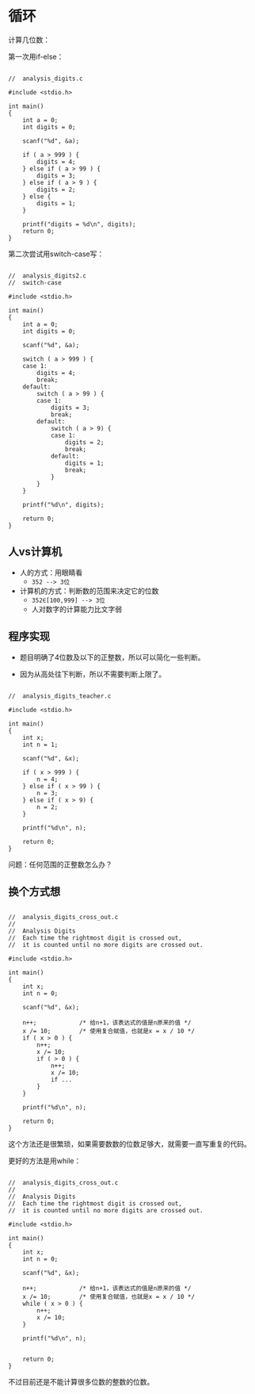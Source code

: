 # 循环

计算几位数：

第一次用if-else：

```

//	analysis_digits.c

#include <stdio.h>

int main()
{
	int a = 0;
	int digits = 0;

	scanf("%d", &a);

	if ( a > 999 ) {
		digits = 4;
	} else if ( a > 99 ) {
		digits = 3;
	} else if ( a > 9 ) {
		digits = 2;
	} else {
		digits = 1;
	}

	printf("digits = %d\n", digits);
	return 0;
}
```

第二次尝试用switch-case写：

```

//	analysis_digits2.c
//	switch-case

#include <stdio.h>

int main()
{
	int a = 0;
	int digits = 0;

	scanf("%d", &a);
	
	switch ( a > 999 ) {
	case 1:
		digits = 4;
		break;
	default:
		switch ( a > 99 ) {
		case 1:
			digits = 3;
			break;
		default:
			switch ( a > 9) {
			case 1:
				digits = 2;
				break;
			default:
				digits = 1;
				break;
			}
		}
	}

	printf("%d\n", digits);
	
	return 0;
}

```

## 人vs计算机

- 人的方式：用眼睛看
	- `352 --> 3位`
- 计算机的方式：判断数的范围来决定它的位数
	- `352∈[100,999] --> 3位`
	- 人对数字的计算能力比文字弱

## 程序实现

- 题目明确了4位数及以下的正整数，所以可以简化一些判断。

- 因为从高处往下判断，所以不需要判断上限了。

```

//	analysis_digits_teacher.c

#include <stdio.h>

int main()
{
	int x;
	int n = 1;

	scanf("%d", &x);
	
	if ( x > 999 ) {
		n = 4;
	} else if ( x > 99 ) {
		n = 3;
	} else if ( x > 9) {
		n = 2;
	}

	printf("%d\n", n);
	
	return 0;
}
```

问题：任何范围的正整数怎么办？

## 换个方式想

```

//	analysis_digits_cross_out.c
//
//	Analysis Digits
//	Each time the rightmost digit is crossed out,
//	it is counted until no more digits are crossed out.

#include <stdio.h>

int main()
{
	int x;
	int n = 0;

	scanf("%d", &x);
	
	n++;			/* 给n+1，该表达式的值是n原来的值 */
	x /= 10;		/* 使用复合赋值，也就是x = x / 10 */
	if ( x > 0 ) {
		n++;
		x /= 10;
		if ( > 0 ) {
			n++;
			x /= 10;
			if ...
		}
	}

	printf("%d\n", n);

	return 0;
}
```

这个方法还是很繁琐，如果需要数数的位数足够大，就需要一直写重复的代码。

更好的方法是用while：

```

//	analysis_digits_cross_out.c
//
//	Analysis Digits
//	Each time the rightmost digit is crossed out,
//	it is counted until no more digits are crossed out.

#include <stdio.h>

int main()
{
	int x;
	int n = 0;

	scanf("%d", &x);
	
	n++;			/* 给n+1，该表达式的值是n原来的值 */
	x /= 10;		/* 使用复合赋值，也就是x = x / 10 */
	while ( x > 0 ) {
		n++;
		x /= 10;
	}

	printf("%d\n", n);

	
	return 0;
}
```

不过目前还是不能计算很多位数的整数的位数。
